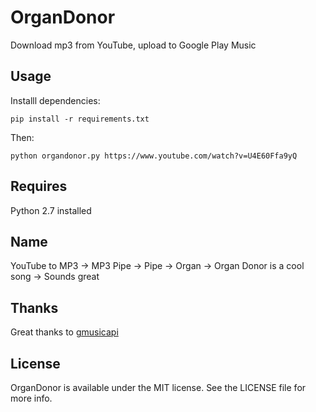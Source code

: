 # OrganDonor
Download mp3 from YouTube, upload to Google Play Music

## Usage
Installl dependencies:
```shell
pip install -r requirements.txt
```
Then:
```shell
python organdonor.py https://www.youtube.com/watch?v=U4E60Ffa9yQ
```
## Requires
Python 2.7 installed

## Name
YouTube to MP3 -> MP3 Pipe -> Pipe -> Organ -> Organ Donor is a cool song -> Sounds great

## Thanks
Great thanks to [gmusicapi](https://github.com/simon-weber/gmusicapi)

## License

OrganDonor is available under the MIT license. See the LICENSE file for more info.
